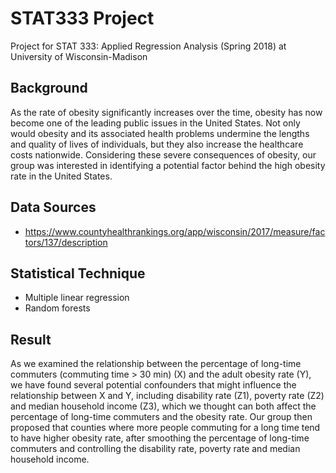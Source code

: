 # STAT333 Project
Project for STAT 333: Applied Regression Analysis (Spring 2018) at University of Wisconsin-Madison

## Background
As the rate of obesity significantly increases over the time, obesity has now become one of the leading public issues in the United States. Not only would obesity and its associated health problems undermine the lengths and quality of lives of individuals, but they also increase the healthcare costs nationwide. Considering these severe consequences of obesity, our group was interested in identifying a potential factor behind the high obesity rate in the United States.

## Data Sources
+ https://www.countyhealthrankings.org/app/wisconsin/2017/measure/factors/137/description

## Statistical Technique
+ Multiple linear regression
+ Random forests

## Result
As we examined the relationship between the percentage of long-time commuters (commuting time > 30 min) (X) and the adult obesity rate (Y), we have found several potential confounders that might influence the relationship between X and Y, including disability rate (Z1), poverty rate (Z2) and median household income (Z3), which we thought can both affect the percentage of long-time commuters and the obesity rate. Our group then proposed that counties where more people commuting for a long time tend to have higher obesity rate, after smoothing the percentage of long-time commuters and controlling the disability rate, poverty rate and median household income.
